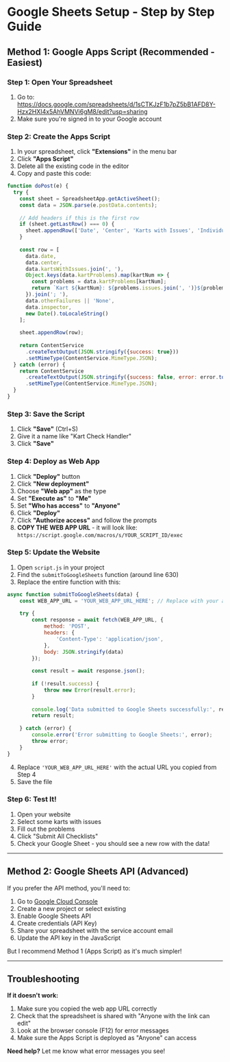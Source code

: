 # Google Sheets Setup - Step by Step Guide

## Method 1: Google Apps Script (Recommended - Easiest)

### Step 1: Open Your Spreadsheet
1. Go to: https://docs.google.com/spreadsheets/d/1sCTKJzF1b7pZ5bB1AFD8Y-Hzx2HXI4x5AhVMNVi6gM8/edit?usp=sharing
2. Make sure you're signed in to your Google account

### Step 2: Create the Apps Script
1. In your spreadsheet, click **"Extensions"** in the menu bar
2. Click **"Apps Script"**
3. Delete all the existing code in the editor
4. Copy and paste this code:

```javascript
function doPost(e) {
  try {
    const sheet = SpreadsheetApp.getActiveSheet();
    const data = JSON.parse(e.postData.contents);
    
    // Add headers if this is the first row
    if (sheet.getLastRow() === 0) {
      sheet.appendRow(['Date', 'Center', 'Karts with Issues', 'Individual Problems', 'Other Failures', 'Inspector', 'Timestamp']);
    }
    
    const row = [
      data.date,
      data.center,
      data.kartsWithIssues.join(', '),
      Object.keys(data.kartProblems).map(kartNum => {
        const problems = data.kartProblems[kartNum];
        return `Kart ${kartNum}: ${problems.issues.join(', ')}${problems.otherFailures ? ` (${problems.otherFailures})` : ''}`;
      }).join('; '),
      data.otherFailures || 'None',
      data.inspector,
      new Date().toLocaleString()
    ];
    
    sheet.appendRow(row);
    
    return ContentService
      .createTextOutput(JSON.stringify({success: true}))
      .setMimeType(ContentService.MimeType.JSON);
  } catch (error) {
    return ContentService
      .createTextOutput(JSON.stringify({success: false, error: error.toString()}))
      .setMimeType(ContentService.MimeType.JSON);
  }
}
```

### Step 3: Save the Script
1. Click **"Save"** (Ctrl+S)
2. Give it a name like "Kart Check Handler"
3. Click **"Save"**

### Step 4: Deploy as Web App
1. Click **"Deploy"** button
2. Click **"New deployment"**
3. Choose **"Web app"** as the type
4. Set **"Execute as"** to **"Me"**
5. Set **"Who has access"** to **"Anyone"**
6. Click **"Deploy"**
7. Click **"Authorize access"** and follow the prompts
8. **COPY THE WEB APP URL** - it will look like: `https://script.google.com/macros/s/YOUR_SCRIPT_ID/exec`

### Step 5: Update the Website
1. Open `script.js` in your project
2. Find the `submitToGoogleSheets` function (around line 630)
3. Replace the entire function with this:

```javascript
async function submitToGoogleSheets(data) {
    const WEB_APP_URL = 'YOUR_WEB_APP_URL_HERE'; // Replace with your actual URL
    
    try {
        const response = await fetch(WEB_APP_URL, {
            method: 'POST',
            headers: {
                'Content-Type': 'application/json',
            },
            body: JSON.stringify(data)
        });
        
        const result = await response.json();
        
        if (!result.success) {
            throw new Error(result.error);
        }
        
        console.log('Data submitted to Google Sheets successfully:', result);
        return result;
        
    } catch (error) {
        console.error('Error submitting to Google Sheets:', error);
        throw error;
    }
}
```

4. Replace `'YOUR_WEB_APP_URL_HERE'` with the actual URL you copied from Step 4
5. Save the file

### Step 6: Test It!
1. Open your website
2. Select some karts with issues
3. Fill out the problems
4. Click "Submit All Checklists"
5. Check your Google Sheet - you should see a new row with the data!

---

## Method 2: Google Sheets API (Advanced)

If you prefer the API method, you'll need to:

1. Go to [Google Cloud Console](https://console.cloud.google.com/)
2. Create a new project or select existing
3. Enable Google Sheets API
4. Create credentials (API Key)
5. Share your spreadsheet with the service account email
6. Update the API key in the JavaScript

But I recommend Method 1 (Apps Script) as it's much simpler!

---

## Troubleshooting

**If it doesn't work:**
1. Make sure you copied the web app URL correctly
2. Check that the spreadsheet is shared with "Anyone with the link can edit"
3. Look at the browser console (F12) for error messages
4. Make sure the Apps Script is deployed as "Anyone" can access

**Need help?** Let me know what error messages you see!
